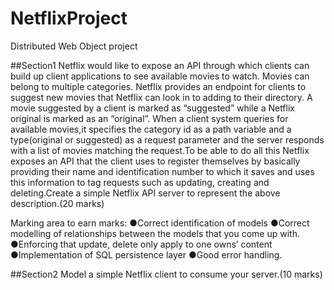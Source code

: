 # NetflixProject
Distributed Web Object project


##Section1
Netflix would like to expose an API through which clients can build up client applications to see available movies to watch.
Movies can belong to multiple categories. Netflix provides an endpoint for clients to suggest new movies that Netflix
can look in to adding to their directory. A movie suggested by a client is marked as “suggested” while a Netflix original
is marked as an “original”. When a client system queries for available movies,it specifies the category id as a path 
variable and a type(original or suggested) as a request parameter and the server responds with a list of movies matching 
the request.To be able to do all this Netflix exposes an API that the client uses to register themselves by basically 
providing their name and identification number to which it saves and uses this information to tag requests such as updating,
creating and deleting.Create a simple Netflix API server to represent the above description.(20 marks)

Marking area to earn marks:
●Correct identification of models
●Correct modelling of relationships between the models that you come up with.
●Enforcing that update, delete only apply to one owns’ content
●Implementation of SQL persistence layer
●Good error handling.

##Section2
Model a simple Netflix client to consume your server.(10 marks)

